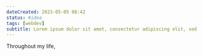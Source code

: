 ```yaml
---
dateCreated: 2023-05-05 08:42
status: #idea
tags: [webdev]
subtitle: Lorem ipsum dolor sit amet, consectetur adipiscing elit, sed do eiusmod tempor incididunt ut labore et dolore magna aliqua.
---
```


Throughout my life,